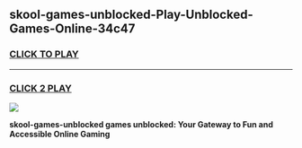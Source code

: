 
## skool-games-unblocked-Play-Unblocked-Games-Online-34c47
<h3>
<a href="https://premium76.site?title=skool-games-unblocked&ref=25A">CLICK TO PLAY</a></h3>
<hr>

<h3>
<a href="https://premium76.site?title=skool-games-unblocked&ref=25A">CLICK 2 PLAY</a>
  
</h3>

<a href="https://premium76.site?title=skool-games-unblocked&ref=25A"><img src="https://clearcache.store/games.png"></a>


**skool-games-unblocked games unblocked: Your Gateway to Fun and Accessible Online Gaming**
